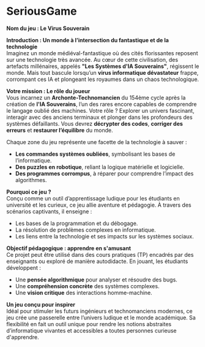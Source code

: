 # SeriousGame
**Nom du jeu : Le Virus Souverain** 

**Introduction : Un monde à l’intersection du fantastique et de la technologie**  
Imaginez un monde médiéval-fantastique où des cités florissantes reposent sur une technologie très avancée. Au cœur de cette civilisation, des artefacts millénaires, appelés **"Les Systèmes d'IA Souverains"**, régissent le monde. Mais tout bascule lorsqu’un **virus informatique dévastateur** frappe, corrompant ces IA et plongeant les royaumes dans un chaos technologique.

**Votre mission : Le rôle du joueur**  
Vous incarnez un **Archonte-Technomancien** du 154ème cycle après la création de **l'IA Souverains**, l’un des rares encore capables de comprendre le langage oublié des machines. Votre rôle ? Explorer un univers fascinant, interagir avec des anciens terminaux et plonger dans les profondeurs des systèmes défaillants. Vous devrez **décrypter des codes**, **corriger des erreurs** et **restaurer l’équilibre** du monde.  

Chaque zone du jeu représente une facette de la technologie à sauver :  
- **Les commandes systèmes oubliées**, symbolisant les bases de l’informatique.  
- **Des puzzles en robotique**, reliant la logique matérielle et logicielle.  
- **Des programmes corrompus**, à réparer pour comprendre l’impact des algorithmes.  

**Pourquoi ce jeu ?**  
Conçu comme un outil d’apprentissage ludique pour les étudiants en université et les curieux, ce jeu allie aventure et pédagogie. À travers des scénarios captivants, il enseigne :  
- Les bases de la programmation et du débogage.  
- La résolution de problèmes complexes en informatique.  
- Les liens entre la technologie et ses impacts sur les systèmes sociaux.  

**Objectif pédagogique : apprendre en s'amusant**  
Ce projet peut être utilisé dans des cours pratiques (TP) encadrés par des enseignants ou exploré de manière autodidacte. En jouant, les étudiants développent :  
- Une **pensée algorithmique** pour analyser et résoudre des bugs.  
- Une **compréhension concrète** des systèmes complexes.  
- Une **vision critique** des interactions homme-machine.  

**Un jeu conçu pour inspirer**  
Idéal pour stimuler les futurs ingénieurs et technomanciens modernes, ce jeu crée une passerelle entre l’univers ludique et le monde académique. Sa flexibilité en fait un outil unique pour rendre les notions abstraites d’informatique vivantes et accessibles a toutes personnes curieuse d'apprendre.  
